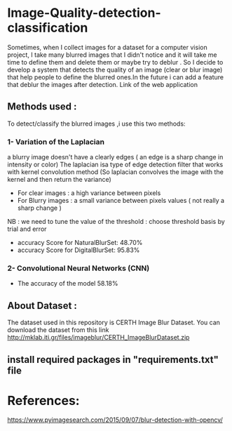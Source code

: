# Image-Quality-detection-classification
Sometimes, when I collect images for a dataset for a computer vision project, I take many blurred images that I didn't notice and it will take me time to define them and delete them or maybe try to deblur . So I decide to develop a system that detects the quality of an image (clear or blur image) that help people to define the blurred ones.In the future i can add a feature that deblur the images after detection.
Link of the web application 


## Methods used :
To detect/classify the blurred images ,i use this two methods:

### 1- Variation of the Laplacian
a blurry image doesn't have a clearly edges ( an edge is a sharp change in intensity or color)
The laplacian isa type of edge detection filter that works with kernel convolution method (So laplacian convolves the image with the kernel and then return the variance)
- For clear images : a high variance between pixels
- For Blurry images : a small variance between pixels values ( not really a sharp change )

NB : we need to tune the value of the threshold : choose threshold basis by trial and error

- accuracy Score for NaturalBlurSet: 48.70%
- accuracy Score for DigitalBlurSet: 95.83%

### 2- Convolutional Neural Networks (CNN)

- The accuracy of the model 58.18%

## About Dataset :
The dataset used in this repository is CERTH Image Blur Dataset.
You can download the dataset from this link  http://mklab.iti.gr/files/imageblur/CERTH_ImageBlurDataset.zip


## install required packages in "requirements.txt" file


# References: 
https://www.pyimagesearch.com/2015/09/07/blur-detection-with-opencv/






